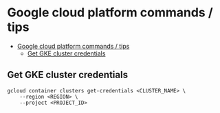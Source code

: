 # Google cloud platform commands / tips

<!-- TOC -->

- [Google cloud platform commands / tips](#google-cloud-platform-commands--tips)
    - [Get GKE cluster credentials](#get-gke-cluster-credentials)

<!-- /TOC -->

## Get GKE cluster credentials

```
gcloud container clusters get-credentials <CLUSTER_NAME> \
    --region <REGION> \
    --project <PROJECT_ID>
```

